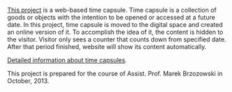 [This project](http://kulu.be/timecapsule) is a web-based time capsule. Time capsule is a collection of goods or objects with the intention to be opened or accessed at a future date. In this project, time capsule is moved to the digital space and created an online version of it. To accomplish the idea of it, the content is hidden to the visitor. Visitor only sees a counter that counts down from specified date. After that period finished, website will show its content automatically.

[Detailed information about time capsules](http://en.wikipedia.org/wiki/Time_capsule).

This project is prepared for the course of Assist. Prof. Marek Brzozowski in October, 2013.
